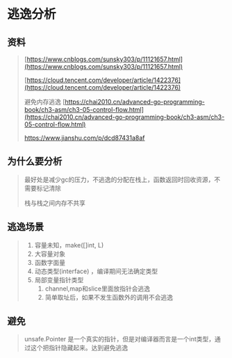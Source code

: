 # 逃逸分析

## 资料

> [https://www.cnblogs.com/sunsky303/p/11121657.html](https://www.cnblogs.com/sunsky303/p/11121657.html)
>
> [https://cloud.tencent.com/developer/article/1422376](https://cloud.tencent.com/developer/article/1422376)
>
> 避免内存逃逸 [https://chai2010.cn/advanced-go-programming-book/ch3-asm/ch3-05-control-flow.html](https://chai2010.cn/advanced-go-programming-book/ch3-asm/ch3-05-control-flow.html)
>
> https://www.jianshu.com/p/dcd87431a8af

## 为什么要分析

> 最好处是减少gc的压力，不逃逸的分配在栈上，函数返回时回收资源，不需要标记清除
>
> 栈与栈之间内存不共享

## 逃逸场景

> 1. 容量未知，make\(\[\]int, L\)
> 2. 大容量对象
> 3. 函数字面量
> 4. 动态类型\(interface\) ，编译期间无法确定类型
> 5. 局部变量指针类型
>    1. channel,map和slice里面放指针会逃逸
>    2. 简单取址后，如果不发生函数外的调用不会逃逸

## 避免

> unsafe.Pointer 是一个真实的指针，但是对编译器而言是一个int类型，通过这个把指针隐藏起来。达到避免逃逸



